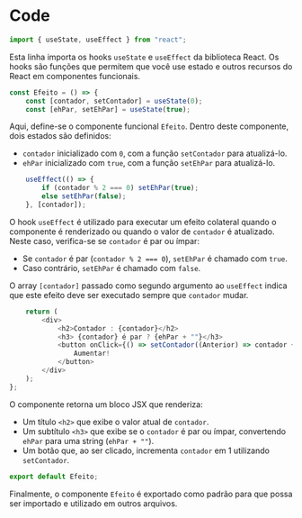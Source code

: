 # Code

```javascript
import { useState, useEffect } from "react";
```

Esta linha importa os hooks `useState` e `useEffect` da biblioteca React. Os hooks são funções que permitem que você use estado e outros recursos do React em componentes funcionais.

```javascript
const Efeito = () => {
    const [contador, setContador] = useState(0);
    const [ehPar, setEhPar] = useState(true);
```

Aqui, define-se o componente funcional `Efeito`. Dentro deste componente, dois estados são definidos:

- `contador` inicializado com `0`, com a função `setContador` para atualizá-lo.
- `ehPar` inicializado com `true`, com a função `setEhPar` para atualizá-lo.

```javascript
    useEffect(() => {
        if (contador % 2 === 0) setEhPar(true);
        else setEhPar(false);
    }, [contador]);
```

O hook `useEffect` é utilizado para executar um efeito colateral quando o componente é renderizado ou quando o valor de `contador` é atualizado. Neste caso, verifica-se se `contador` é par ou ímpar:

- Se `contador` é par (`contador % 2 === 0`), `setEhPar` é chamado com `true`.
- Caso contrário, `setEhPar` é chamado com `false`.

O array `[contador]` passado como segundo argumento ao `useEffect` indica que este efeito deve ser executado sempre que `contador` mudar.

```javascript
    return (
        <div>
            <h2>Contador : {contador}</h2>
            <h3> {contador} é par ? {ehPar + ""}</h3>
            <button onClick={() => setContador((Anterior) => contador + 1)}>
                Aumentar!
            </button>
        </div>
    );
};
```

O componente retorna um bloco JSX que renderiza:

- Um título `<h2>` que exibe o valor atual de `contador`.
- Um subtítulo `<h3>` que exibe se o `contador` é par ou ímpar, convertendo `ehPar` para uma string (`ehPar + ""`).
- Um botão que, ao ser clicado, incrementa `contador` em 1 utilizando `setContador`.

```javascript
export default Efeito;
```

Finalmente, o componente `Efeito` é exportado como padrão para que possa ser importado e utilizado em outros arquivos.
